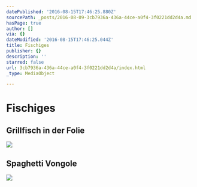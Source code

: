 ```yaml
---
datePublished: '2016-08-15T17:46:25.880Z'
sourcePath: _posts/2016-08-09-3cb7936a-436a-44ce-a0f4-3f0221dd2d4a.md
hasPage: true
author: []
via: {}
dateModified: '2016-08-15T17:46:25.044Z'
title: Fischiges
publisher: {}
description: ''
starred: false
url: 3cb7936a-436a-44ce-a0f4-3f0221dd2d4a/index.html
_type: MediaObject

---
```

# Fischiges

## Grillfisch in der Folie
![](https://the-grid-user-content.s3-us-west-2.amazonaws.com/e441ec99-4f0e-4d76-940e-1e88d1c8302d.jpg)

## Spaghetti Vongole
![](https://the-grid-user-content.s3-us-west-2.amazonaws.com/dfab61ad-3eb2-4f37-8626-cf841b9c93a6.jpg)